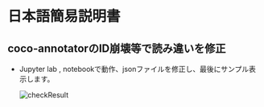 # 日本語簡易説明書
## coco-annotatorのID崩壊等で読み違いを修正
- Jupyter lab , notebookで動作、jsonファイルを修正し、最後にサンプル表示します。

  ![checkResult]([リンクURL](https://github.com/mi-kaneyon/coco-data/blob/main/coco-corrector/senchople.png)https://github.com/mi-kaneyon/coco-data/blob/main/coco-corrector/senchople.png)
